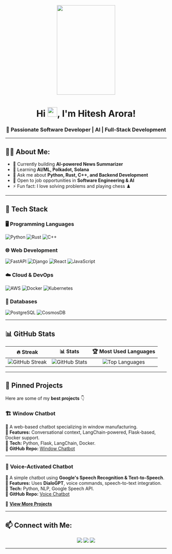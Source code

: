 <p align="center">
  <img src="https://github.com/SP-XD/SP-XD/blob/main/images/dev-working_rounded.gif?raw=true" width="60%" height="280"/><br> 
</p>

<h1 align="center">Hi <img src="https://raw.githubusercontent.com/MartinHeinz/MartinHeinz/master/wave.gif" width="30px">, I'm Hitesh Arora!</h1>
<h3 align="center">🚀 Passionate Software Developer | AI | Full-Stack Development</h3>

---

## 👨‍💻 About Me:
- 🔭 Currently building **AI-powered News Summarizer**
- 🌱 Learning **AI/ML, Polkadot, Solana**
- 💬 Ask me about **Python, Rust, C++, and Backend Development**
- 🎯 Open to job opportunities in **Software Engineering & AI**
- ⚡ Fun fact: I love solving problems and playing chess ♟️

---

## 🚀 Tech Stack
### 🖥️ Programming Languages
![Python](https://img.shields.io/badge/Python-3776AB?style=for-the-badge&logo=python&logoColor=white)
![Rust](https://img.shields.io/badge/Rust-000000?style=for-the-badge&logo=rust&logoColor=white)
![C++](https://img.shields.io/badge/C++-00599C?style=for-the-badge&logo=c%2B%2B&logoColor=white)

### 🌐 Web Development
![FastAPI](https://img.shields.io/badge/FastAPI-009688?style=for-the-badge&logo=fastapi&logoColor=white)
![Django](https://img.shields.io/badge/Django-092E20?style=for-the-badge&logo=django&logoColor=white)
![React](https://img.shields.io/badge/React-20232A?style=for-the-badge&logo=react&logoColor=61DAFB)
![JavaScript](https://img.shields.io/badge/JavaScript-F7DF1E?style=for-the-badge&logo=javascript&logoColor=black)


### ☁️ Cloud & DevOps
![AWS](https://img.shields.io/badge/AWS-232F3E?style=for-the-badge&logo=amazon-aws&logoColor=white)
![Docker](https://img.shields.io/badge/Docker-2496ED?style=for-the-badge&logo=docker&logoColor=white)
![Kubernetes](https://img.shields.io/badge/Kubernetes-326CE5?style=for-the-badge&logo=kubernetes&logoColor=white)

### 💾 Databases
![PostgreSQL](https://img.shields.io/badge/PostgreSQL-316192?style=for-the-badge&logo=postgresql&logoColor=white)
![CosmosDB](https://img.shields.io/badge/CosmosDB-0089D6?style=for-the-badge&logo=azure&logoColor=white)

---

## 📊 GitHub Stats
| 🔥 Streak | 📊 Stats | 🏆 Most Used Languages |
|:--:|:--:|:--:|
| ![GitHub Streak](https://github-readme-streak-stats.herokuapp.com/?user=hitesharora1997&theme=tokyonight) | ![GitHub Stats](https://github-readme-stats.vercel.app/api?username=hitesharora1997&show_icons=true&theme=tokyonight) | ![Top Languages](https://github-readme-stats.vercel.app/api/top-langs/?username=hitesharora1997&layout=compact&theme=tokyonight) |

---

## 📌 Pinned Projects
Here are some of my **best projects** 👇

### 🏗️ **Window Chatbot**  
📌 A web-based chatbot specializing in window manufacturing.  
🔹 **Features:** Conversational context, LangChain-powered, Flask-based, Docker support.  
🔹 **Tech:** Python, Flask, LangChain, Docker.  
🔹 **GitHub Repo:** [Window Chatbot](https://github.com/hitesharora1997/window_bot)

---

### 💬 **Voice-Activated Chatbot**  
📌 A simple chatbot using **Google's Speech Recognition & Text-to-Speech**.  
🔹 **Features:** Uses **DialoGPT**, voice commands, speech-to-text integration.  
🔹 **Tech:** Python, NLP, Google Speech API.  
🔹 **GitHub Repo:** [Voice Chatbot](https://github.com/hitesharora1997/chatbot_project)


🔗 **[View More Projects](https://github.com/hitesharora1997?tab=repositories)**

---

## 📫 Connect with Me:
<p align="center">
<a href="https://www.linkedin.com/in/hitesharora1997/" target="_blank"><img src="https://img.shields.io/badge/LinkedIn-0077B5?style=for-the-badge&logo=linkedin&logoColor=white"></a>
<a href="https://github.com/hitesharora1997" target="_blank"><img src="https://img.shields.io/badge/GitHub-100000?style=for-the-badge&logo=github&logoColor=white"></a>
<a href="mailto:hitesharora1997@gmail.com"><img src="https://img.shields.io/badge/Email-D14836?style=for-the-badge&logo=gmail&logoColor=white"></a>
</p>

---

